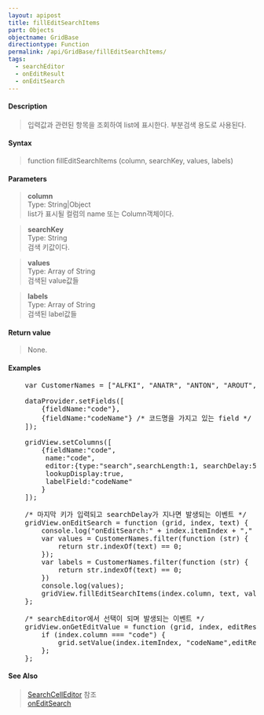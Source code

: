 ```yaml
---
layout: apipost
title: fillEditSearchItems
part: Objects
objectname: GridBase
directiontype: Function
permalink: /api/GridBase/fillEditSearchItems/
tags:
  - searchEditor
  - onEditResult
  - onEditSearch
---
```



#### Description

> 입력값과 관련된 항목을 조회하여 list에 표시한다. 부분검색 용도로 사용된다.  

#### Syntax

> function fillEditSearchItems (column, searchKey, values, labels)  

#### Parameters

> **column**  
> Type: String\|Object  
> list가 표시될 컬럼의 name 또는 Column객체이다.  

> **searchKey**  
> Type: String  
> 검색 키값이다.  

> **values**  
> Type: Array of String  
> 검색된 value값들  

> **labels**  
> Type: Array of String  
> 검색된 label값들  

#### Return value

> None.  


#### Examples 

<pre class="prettyprint">
    var CustomerNames = ["ALFKI", "ANATR", "ANTON", "AROUT", "BERGS", "BLAUS"];

    dataProvider.setFields([
    	{fieldName:"code"},
    	{fieldName:"codeName"} /* 코드명을 가지고 있는 field */
    ]);

    gridView.setColumns([
    	{fieldName:"code", 
    	 name:"code", 
    	 editor:{type:"search",searchLength:1, searchDelay:500, useCtrlEnterKey:true, useEnterKey:true },
    	 lookupDisplay:true,
    	 labelField:"codeName"  
    	}
    ]);

    /* 마지막 키가 입력되고 searchDelay가 지나면 발생되는 이벤트 */
    gridView.onEditSearch = function (grid, index, text) {
        console.log("onEditSearch:" + index.itemIndex + "," + index.column + ", " + text);
        var values = CustomerNames.filter(function (str) {
            return str.indexOf(text) == 0;
        });
        var labels = CustomerNames.filter(function (str) {
        	return str.indexOf(text) == 0;
        })
        console.log(values);
        gridView.fillEditSearchItems(index.column, text, values, labels);
    };

    /* searchEditor에서 선택이 되며 발생되는 이벤트 */
    gridView.onGetEditValue = function (grid, index, editResult) {
        if (index.column === "code") {
            grid.setValue(index.itemIndex, "codeName",editResult.text);
        };
    };
</pre>

#### See Also
> [SearchCellEditor](/api/types/SearchCellEditor/) 참조  
> [onEditSearch](/api/GridBase/onEditSearch)